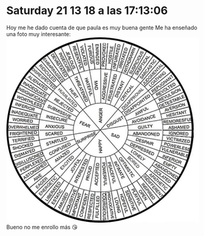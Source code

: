 
# Saturday 21  13 18 a las 17:13:06 
 Hoy me he dado cuenta de que paula es muy buena gente
Me ha enseñado una foto muy interesante:
![18-07-21_Sat_17_14_02](/media/18-07-21_Sat_17_14_02)
Bueno no me enrollo más 😘

